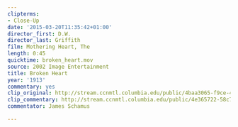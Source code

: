 ```yaml
---
clipterms:
- Close-Up
date: '2015-03-20T11:35:42+01:00'
director_first: D.W.
director_last: Griffith
film: Mothering Heart, The
length: 0:45
quicktime: broken_heart.mov
source: 2002 Image Entertainment
title: Broken Heart
year: '1913'
commentary: yes
clip_original: http://stream.ccnmtl.columbia.edu/public/4baa3065-f9ce-4575-9e62-667c004db504_480-075_mothering_FLG_et.mp4
clip_commentary: http://stream.ccnmtl.columbia.edu/public/4e365722-58c7-4bad-9aea-2bad2d61d259_480-075_mothering_commentary_FLG_et.mp4
commentator: James Schamus

---
```

